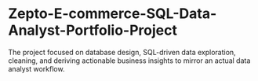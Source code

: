 # Zepto-E-commerce-SQL-Data-Analyst-Portfolio-Project
 The project focused on database design, SQL-driven data exploration, cleaning, and deriving actionable business insights to mirror an actual data analyst workflow.

